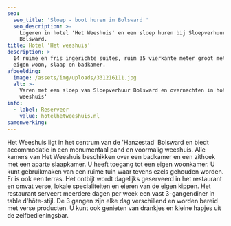 ```yaml
---
seo:
  seo_title: 'Sloep - boot huren in Bolsward '
  seo_description: >-
    Logeren in hotel 'Het Weeshuis' en een sloep huren bij Sloepverhuur
    Bolsward.
title: Hotel 'Het weeshuis'
description: >
  14 ruime en fris ingerichte suites, ruim 35 vierkante meter groot met een
  eigen woon, slaap en badkamer.
afbeelding:
  image: /assets/img/uploads/331216111.jpg
  alt: >-
    Varen met een sloep van Sloepverhuur Bolsward en overnachten in hotel 'Het
    weeshuis'
info:
  - label: Reserveer
    value: hotelhetweeshuis.nl
samenwerking:
---
```


Het Weeshuis ligt in het centrum van de 'Hanzestad' Bolsward en biedt accommodatie in een monumentaal pand en voormalig weeshuis. Alle kamers van Het Weeshuis beschikken over een badkamer en een zithoek met een aparte slaapkamer. U heeft toegang tot een eigen woonkamer. U kunt gebruikmaken van een ruime tuin waar tevens ezels gehouden worden. Er is ook een terras. Het ontbijt wordt dagelijks geserveerd in het restaurant en omvat verse, lokale specialiteiten en eieren van de eigen kippen. Het restaurant serveert meerdere dagen per week een vast 3-gangendiner in table d'h&ocirc;te-stijl. De 3 gangen zijn elke dag verschillend en worden bereid met verse producten. U kunt ook genieten van drankjes en kleine hapjes uit de zelfbedieningsbar.
